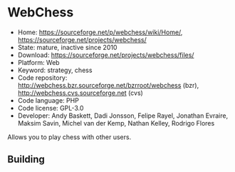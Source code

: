 # WebChess

- Home: https://sourceforge.net/p/webchess/wiki/Home/, https://sourceforge.net/projects/webchess/
- State: mature, inactive since 2010
- Download: https://sourceforge.net/projects/webchess/files/
- Platform: Web
- Keyword: strategy, chess
- Code repository: http://webchess.bzr.sourceforge.net/bzrroot/webchess (bzr), http://webchess.cvs.sourceforge.net (cvs)
- Code language: PHP
- Code license: GPL-3.0
- Developer: Andy Baskett, Dadi Jonsson, Felipe Rayel, Jonathan Evraire, Maksim Savin, Michel van der Kemp, Nathan Kelley, Rodrigo Flores

Allows you to play chess with other users.

## Building
